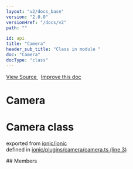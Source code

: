 ```yaml
---
layout: "v2/docs_base"
version: "2.0.0"
versionHref: "/docs/v2"
path: ""

id: api
title: "Camera"
header_sub_title: "Class in module "
doc: "Camera"
docType: "class"
---
```



<div class="improve-docs">
  <a href='http://github.com/driftyco/ionic2/tree/master/ionic/plugins/camera/camera.ts#L2'>
    View Source
  </a>
  &nbsp;
  <a href='http://github.com/driftyco/ionic2/edit/master/ionic/plugins/camera/camera.ts#L2'>
    Improve this doc
  </a>
</div>




<h1 class="api-title">

  Camera



</h1>








<h1 class="class export">Camera <span class="type">class</span></h1>
<p class="module">exported from <a href='undefined'>ionic/ionic</a><br/>
defined in <a href="https://github.com/driftyco/ionic2/tree/master/ionic/plugins/camera/camera.ts#L3-L50">ionic/plugins/camera/camera.ts (line 3)</a>
</p>
<p></p>
## Members

